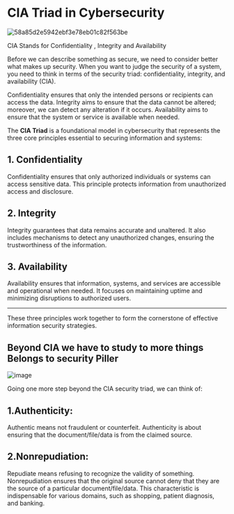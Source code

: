 # CIA Triad in Cybersecurity
![58a85d2e5942ebf3e78eb01c82f563be](https://github.com/user-attachments/assets/e69ce957-2011-4723-b540-7903f1dbe7e7)

CIA Stands for Confidentiality , Integrity and Availability

Before we can describe something as secure, we need to consider better what makes up security. When you want to judge the security of a system, you need to think in terms of the security triad: confidentiality, integrity, and availability (CIA).

Confidentiality ensures that only the intended persons or recipients can access the data.
Integrity aims to ensure that the data cannot be altered; moreover, we can detect any alteration if it occurs.
Availability aims to ensure that the system or service is available when needed.


The **CIA Triad** is a foundational model in cybersecurity that represents the three core principles essential to securing information and systems:

## 1. Confidentiality
Confidentiality ensures that only authorized individuals or systems can access sensitive data. This principle protects information from unauthorized access and disclosure.

## 2. Integrity
Integrity guarantees that data remains accurate and unaltered. It also includes mechanisms to detect any unauthorized changes, ensuring the trustworthiness of the information.

## 3. Availability
Availability ensures that information, systems, and services are accessible and operational when needed. It focuses on maintaining uptime and minimizing disruptions to authorized users.

---

These three principles work together to form the cornerstone of effective information security strategies.

## Beyond CIA we have to study to more things Belongs to security Piller

![image](https://github.com/user-attachments/assets/1dafb0ec-3287-4d2c-8b05-7c50f81d7c33)

Going one more step beyond the CIA security triad, we can think of:

## 1.Authenticity:
Authentic means not fraudulent or counterfeit. Authenticity is about ensuring that the document/file/data is from the claimed source.
## 2.Nonrepudiation: 
Repudiate means refusing to recognize the validity of something. Nonrepudiation ensures that the original source cannot deny that they are the source of a particular document/file/data. This characteristic is indispensable for various domains, such as shopping, patient diagnosis, and banking.
